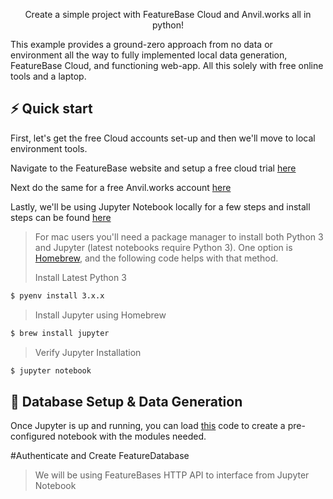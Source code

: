 </h1>
<p align="center">Create a simple project with FeatureBase Cloud and Anvil.works all in python! </p>

This example provides a ground-zero approach from no data or environment all the way to fully implemented local data generation, FeatureBase Cloud, and functioning web-app. All this solely with free online tools and a laptop. 

## ⚡️ Quick start

First, let's get the free Cloud accounts set-up and then we'll move to local environment tools. 

Navigate to the FeatureBase website and setup a free cloud trial [here](https://cloud.featurebase.com/signup)

Next do the same for a free Anvil.works account [here](https://anvil.works/)

Lastly, we'll be using Jupyter Notebook locally for a few steps and install steps can be found [here](https://jupyter.org/install)

  >For mac users you'll need a package manager to install both Python 3 and Jupyter (latest notebooks require Python 3). One option is [Homebrew](https://brew.sh/), and the following code helps with that method.
  > 
  > Install Latest Python 3
```bash
$ pyenv install 3.x.x
```
 > Install Jupyter using Homebrew 
 ```bash
$ brew install jupyter
```
 >Verify Jupyter Installation 
  ```bash
$ jupyter notebook
```
## 🚧  Database Setup & Data Generation

Once Jupyter is up and running, you can load [this](https://github.com/FeatureBaseDB/featurebase-examples/blob/main/simple-cloud-webapp/data-generation/jupyternotebook-example) code to create a pre-configured notebook with the modules needed. 


#Authenticate and Create FeatureDatabase

> We will be using FeatureBases HTTP API to interface from Jupyter Notebook




